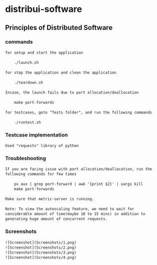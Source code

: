 # distribui-software

## Principles of Distributed Software

### commands

    for setup and start the application

        ./launch.sh

    for stop the application and clean the application

        ./teardown.sh

    Incase, the launch fails due to port allocation/deallocation

        make port-forwards

    for testcases, goto "Tests folder", and run the following commands

        ./runtest.sh

### Testcase implementation

    Used "requests" library of python

### Troubleshooting

    If you are facing issue with port allocation/deallocation, run the following commands for few times

        ps aux | grep port-forward | awk '{print $2}' | xargs kill
        make port-forwards

    Make sure that metric-server is running.

    Note: To view the autoscaling feature, we need to wait for considerable amount of time(maybe 10 to 15 mins) in addition to generating huge amount of concurrent requests.

### Screenshots

    ![Screenshot](Screenshots/1.png)
    ![Screenshot](Screenshots/2.png)
    ![Screenshot](Screenshots/3.png)
    ![Screenshot](Screenshots/4.png)